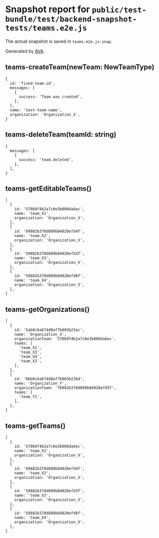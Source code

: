 # Snapshot report for `public/test-bundle/test/backend-snapshot-tests/teams.e2e.js`

The actual snapshot is saved in `teams.e2e.js.snap`.

Generated by [AVA](https://ava.li).

## teams-createTeam(newTeam: NewTeamType)

    {
      id: 'fixed-team-id',
      messages: [
        {
          success: 'Team was created',
        },
      ],
      name: 'test-team-name',
      organization: 'Organization_X',
    }

## teams-deleteTeam(teamId: string)

    {
      messages: [
        {
          success: 'team.deleted',
        },
      ],
    }

## teams-getEditableTeams()

    [
      {
        id: '570b9f4b2a7c0e3b008da6ec',
        name: 'team_X1',
        organization: 'Organization_X',
      },
      {
        id: '69882b370d889b84020efd4f',
        name: 'team_X2',
        organization: 'Organization_X',
      },
      {
        id: '59882b370d889b84020efd3f',
        name: 'team_X3',
        organization: 'Organization_X',
      },
      {
        id: '59882b370d889b84020efd6f',
        name: 'team_X4',
        organization: 'Organization_X',
      },
    ]

## teams-getOrganizations()

    [
      {
        id: '5ab0c6a674d0af7b003b23ac',
        name: 'Organization_X',
        organizationTeam: '570b9f4b2a7c0e3b008da6ec',
        teams: [
          'team_X1',
          'team_X3',
          'team_X4',
          'team_X2',
        ],
      },
      {
        id: '6bb0c6a674d0af7b003b23bd',
        name: 'Organization_Y',
        organizationTeam: '70882b370d889b84020efd5f',
        teams: [
          'team_Y1',
        ],
      },
    ]

## teams-getTeams()

    [
      {
        id: '570b9f4b2a7c0e3b008da6ec',
        name: 'team_X1',
        organization: 'Organization_X',
      },
      {
        id: '69882b370d889b84020efd4f',
        name: 'team_X2',
        organization: 'Organization_X',
      },
      {
        id: '59882b370d889b84020efd3f',
        name: 'team_X3',
        organization: 'Organization_X',
      },
      {
        id: '59882b370d889b84020efd6f',
        name: 'team_X4',
        organization: 'Organization_X',
      },
    ]
